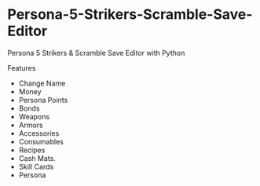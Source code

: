 # Persona-5-Strikers-Scramble-Save-Editor
Persona 5 Strikers &amp; Scramble Save Editor with Python

Features
* Change Name
* Money
* Persona Points
* Bonds
* Weapons
* Armors
* Accessories
* Consumables
* Recipes
* Cash Mats.
* Skill Cards
* Persona
